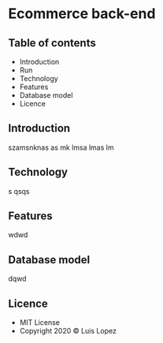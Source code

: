 # Ecommerce back-end

## Table of contents

* Introduction
* Run
* Technology
* Features
* Database model
* Licence

## Introduction

szamsnknas as mk lmsa lmas  lm

## Technology

s   qsqs

## Features

wdwd

## Database model

dqwd

## Licence

* MIT License
* Copyright 2020 © Luis Lopez
